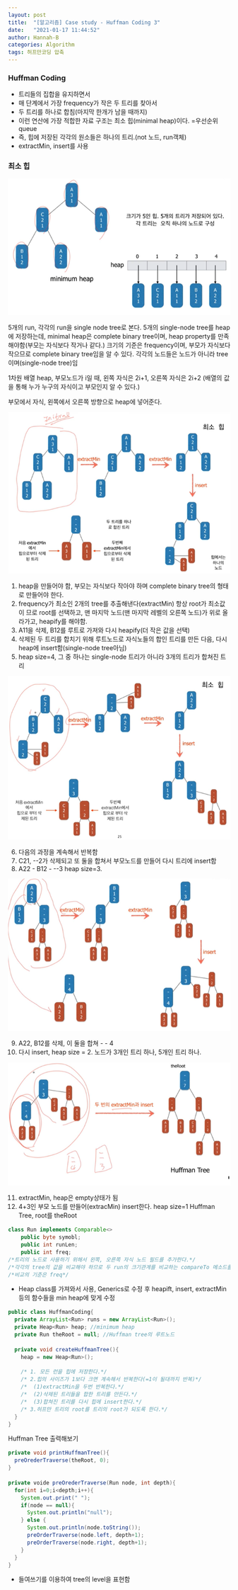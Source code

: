 ```yaml
---
layout: post
title:  "[알고리즘] Case study - Huffman Coding 3"
date:   "2021-01-17 11:44:52"
author: Hannah-B
categories: Algorithm
tags: 허프만코딩 압축
---
```


### Huffman Coding

- 트리들의 집합을 유지하면서
- 매 단계에서 가장 frequency가 작은 두 트리를 찾아서
- 두 트리를 하나로 합침(마지막 한개가 남을 때까지)
- 이런 연산에 가장 적합한 자료 구조는 최소 힙(minimal heap)이다.
  =우선순위 queue
- 즉, 힙에 저장된 각각의 원소들은 하나의 트리.(not 노드, run객체)
- extractMin, insert를 사용

### 최소 힙

![](/assets/Algorithm/short/comp3-1.PNG)

5개의 run, 각각의 run을 single node tree로 본다.
5개의 single-node tree를 heap에 저장하는데, minimal heap은 complete binary tree이며, heap property를 만족해야함(부모는 자식보다 작거나 같다.)
크기의 기준은 frequency이며, 부모가 자식보다 작으므로 complete binary tree임을 알 수 있다. 각각의 노드들은 노드가 아니라 tree이며(single-node tree)임

1차원 배열 heap, 부모노드가 i일 때, 왼쪽 자식은 2i+1, 오른쪽 자식은 2i+2
(배열의 값을 통해 누가 누구의 자식이고 부모인지 알 수 있다.)

부모에서 자식, 왼쪽에서 오른쪽 방향으로 heap에 넣어준다.

![](/assets/Algorithm/short/comp3-2.PNG)

1. heap을 만들어야 함, 부모는 자식보다 작아야 하며 complete binary tree의 형태로 만들어야 한다.
2. frequency가 최소인 2개의 tree를 추출해낸다(extractMin)
   항상 root가 최소값이 므로 root를 선택하고, 맨 마지막 노드(맨 마지막 레벨의 오른쪽 노드)가 위로 올라가고, heapify를 해야함.
3. A11을 삭제, B12를 루트로 가져와 다시 heapify(더 작은 값을 선택)
4. 삭제된 두 트리를 합치기 위해 루트노드로 자식노들의 합인 트리를 만든 다음, 다시 heap에 insert함(single-node tree아님)
5. heap size=4, 그 중 하나는 single-node 트리가 아니라 3개의 트리가 합쳐진 트리

![](/assets/Algorithm/short/comp3-3.PNG)

6. 다음의 과정을 계속해서 반복함
7. C21, --2가 삭제되고 또 둘을 합쳐서 부모노드를 만들어 다시 트리에 insert함
8. A22 - B12 - --3 heap size=3.

![](/assets/Algorithm/short/comp3-4.PNG)

9. A22, B12를 삭제, 이 둘을 합쳐 - - 4
10. 다시 insert, heap size = 2. 노드가 3개인 트리 하나, 5개인 트리 하나.

![](/assets/Algorithm/short/comp3-5.PNG)

11. extractMin, heap은 empty상태가 됨
12. 4+3인 부모 노드를 만들어(extracMin) insert한다. heap size=1
    Huffman Tree, root를 theRoot

```java
class Run implements Comparable<>
	public byte symobl;
	public int runLen;
	public int freq;
/*트리의 노드로 사용하기 위해서 왼쪽, 오른쪽 자식 노드 필드를 추가한다.*/
/*각각의 tree의 값을 비교해야 하므로 두 run의 크기관계를 비교하는 compareTo 메소드를 overriding*/
/*비교의 기준은 freq*/
```

- Heap class를 가져와서 사용, Generics로 수정 후 heapift, insert, extractMin 등의 함수들을 min heap에 맞게 수정

```java
public class HuffmanCoding{
  private ArrayList<Run> runs = new ArrayList<Run>();
  private Heap<Run> heap; //minimum heap
  private Run theRoot = null; //Huffman tree의 루트노드
  
  private void createHuffmanTree(){
    heap = new Heap<Run>();
    
    /* 1. 모든 런을 힙에 저장한다.*/
    /* 2.힙의 사이즈가 1보다 크면 계속해서 반복한다(=1이 될대까지 반복)*/
    /*	(1)extractMin을 두번 반복한다.*/
    /*	(2)삭제된 트리들을 합한 트리를 만든다.*/
    /*	(3)합쳐진 트리를 다시 힙에 insert한다.*/
    /* 3.허프만 트리의 root를 트리의 root가 되도록 한다.*/
  }
}
```

Huffman Tree 출력해보기

```java
private void printHuffmanTree(){
  preOrederTraverse(theRoot, 0);
}

private voide preOrederTraverse(Run node, int depth){
  for(int i=0;i<depth;i++){
    System.out.print(" ");
    if(node == null){
      System.out.println("null");
    } else {
      System.out.println(node.toString());
      preOrderTraverse(node.left, depth+1);
      preOrderTraverse(node.right, depth+1);
    }
  }
}
```

- 들여쓰기를 이용하여 tree의 level을 표현함
